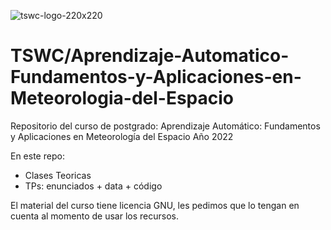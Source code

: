 ![tswc-logo-220x220](https://user-images.githubusercontent.com/12236622/183323962-9e2a191b-52c6-442a-a4cb-3175b1c7304f.png)

# TSWC/Aprendizaje-Automatico-Fundamentos-y-Aplicaciones-en-Meteorologia-del-Espacio

Repositorio del curso de postgrado: Aprendizaje Automático: Fundamentos y Aplicaciones en Meteorología del Espacio
Año 2022

En este repo:
- Clases Teoricas
- TPs: enunciados + data + código

El material del curso tiene licencia GNU, les pedimos que lo tengan en cuenta al momento de usar los recursos.
